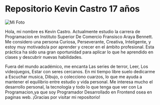 # Repositorio Kevin Castro 17 años

![Mi Foto](https://i.pinimg.com/736x/1e/f4/93/1ef493f6cf6a876a198ef5dd78632cb8.jpg)

Hola, mi nombre es Kevin Castro. Actualmente estudio la carrera de Programacion en Instituto Superior De Comercio Fransisco Araya Bennett. Me considero una persona Curiosa, Perseverante, Creativa, Inteligente, y estoy muy motivado/a por aprender y crecer en el ámbito profesional. Esta práctica ha sido una gran oportunidad para aplicar lo que he aprendido en clases y descubrir nuevas habilidades.

Fuera del mundo académico, me encanta Las series de terror, Leer, Los videojuegos, Estar con seres cercanos. En mi tiempo libre suelo dedicarme a Escuchar musica, Dibujo, o colecciono cuarzos, lo que me ayuda a mantener el equilibrio entre estudio y vida personal. Me interesa mucho el desarrollo personal, la tecnología y todo lo que tenga que ver con La Programacion,ya que soy Programador Desarrollado en Frontend osea en paginas web. ¡Gracias por visitar mi repositorio!

